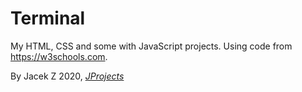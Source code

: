 # Terminal
My HTML, CSS and some with JavaScript projects. Using code from https://w3schools.com.

By Jacek Z 2020, *[JProjects](https://jprojectssite.wixsite.com/home)*
